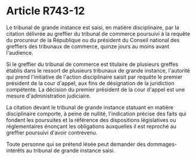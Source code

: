 # Article R743-12

Le tribunal de grande instance est saisi, en matière disciplinaire, par la citation délivrée au greffier du tribunal de commerce poursuivi à la requête du procureur de la République ou du président du Conseil national des greffiers des tribunaux de commerce, quinze jours au moins avant l'audience.

Si le greffier du tribunal de commerce est titulaire de plusieurs greffes établis dans le ressort de plusieurs tribunaux de grande instance, l'autorité qui prend l'initiative de l'action disciplinaire saisit par requête le premier président de la cour d'appel, aux fins de désignation de la juridiction compétente. La décision du premier président de la cour d'appel est une mesure d'administration judiciaire.

La citation devant le tribunal de grande instance statuant en matière disciplinaire comporte, à peine de nullité, l'indication précise des faits qui fondent les poursuites et la référence des dispositions législatives ou réglementaires énonçant les obligations auxquelles il est reproché au greffier poursuivi d'avoir contrevenu.

Toute personne qui se prétend lésée peut demander des dommages-intérêts au tribunal de grande instance saisi.
